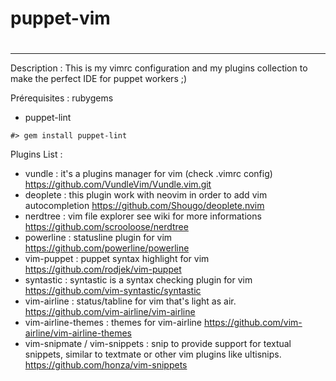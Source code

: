 # puppet-vim
#
---
Description : 
This is my vimrc configuration and my plugins collection to make the perfect IDE for puppet workers ;)

Prérequisites : rubygems
- puppet-lint


```
#> gem install puppet-lint
```



Plugins List : 

- vundle : it's a plugins manager for vim (check .vimrc config) https://github.com/VundleVim/Vundle.vim.git
- deoplete : this plugin work with neovim in order to add vim autocompletion https://github.com/Shougo/deoplete.nvim
- nerdtree : vim file explorer see wiki for more informations https://github.com/scrooloose/nerdtree
- powerline : statusline plugin for vim https://github.com/powerline/powerline
- vim-puppet : puppet syntax highlight for vim https://github.com/rodjek/vim-puppet
- syntastic : syntastic is a syntax checking plugin for vim https://github.com/vim-syntastic/syntastic
- vim-airline : status/tabline for vim that's light as air. https://github.com/vim-airline/vim-airline
- vim-airline-themes : themes for vim-airline https://github.com/vim-airline/vim-airline-themes
- vim-snipmate / vim-snippets : snip to provide support for textual snippets, similar to textmate or other vim plugins like ultisnips. https://github.com/honza/vim-snippets
 
